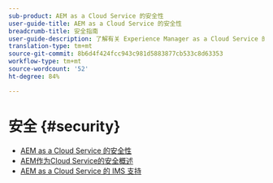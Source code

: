 ```yaml
---
sub-product: AEM as a Cloud Service 的安全性
user-guide-title: AEM as a Cloud Service 的安全性
breadcrumb-title: 安全指南
user-guide-description: 了解有关 Experience Manager as a Cloud Service 的重要安全主题。
translation-type: tm+mt
source-git-commit: 8b6d4f424fcc943c981d5883877cb533c8d63353
workflow-type: tm+mt
source-wordcount: '52'
ht-degree: 84%

---
```



# 安全 {#security}

+ [AEM as a Cloud Service 的安全性](/help/security/home.md)
+ [AEM作为Cloud Service的安全概述](/help/security/cloud-service-security-overview.md)
+ [AEM as a Cloud Service 的 IMS 支持](ims-support.md)
